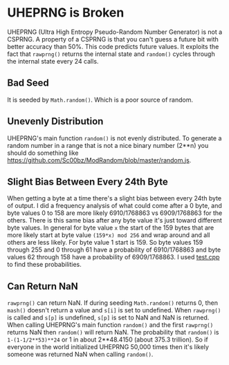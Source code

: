 # UHEPRNG is Broken
UHEPRNG (Ultra High Entropy Pseudo-Random Number Generator) is not a CSPRNG. A property of a CSPRNG is that you can't guess a future bit with better accuracy than 50%. This code predicts future values. It exploits the fact that `rawprng()` returns the internal state and `random()` cycles through the internal state every 24 calls.

## Bad Seed
It is seeded by `Math.random()`. Which is a poor source of random.

## Unevenly Distribution
UHEPRNG's main function `random()` is not evenly distributed. To generate a random number in a range that is not a nice binary number (2\*\*n) you should do something like https://github.com/Sc00bz/ModRandom/blob/master/random.js.

## Slight Bias Between Every 24th Byte
When getting a byte at a time there's a slight bias between every 24th byte of output. I did a frequency analysis of what could come after a 0 byte, and byte values 0 to 158 are more likely 6910/1768863 vs 6909/1768863 for the others. There is this same bias after any byte value it's just toward different byte values. In general for byte value `x` the start of the 159 bytes that are more likely start at byte value `(159*x) mod 256` and wrap around and all others are less likely. For byte value 1 start is 159. So byte values 159 through 255 and 0 through 61 have a probability of 6910/1768863 and byte values 62 through 158 have a probability of 6909/1768863. I used [test.cpp](test.cpp) to find these probabilities.

## Can Return NaN
`rawprng()` can return NaN. If during seeding `Math.random()` returns 0, then `mash()` doesn't return a value and `s[i]` is set to undefined. When `rawprng()` is called and `s[p]` is undefined, `s[p]` is set to NaN and NaN is returned. When calling UHEPRNG's main function `random()` and the first `rawprng()` returns NaN then `random()` will return NaN. The probability that `random()` is `1-(1-1/2**53)**24` or 1 in about 2\*\*48.4150 (about 375.3 trillion). So if everyone in the world initialized UHEPRNG 50,000 times then it's likely someone was returned NaN when calling `random()`.
